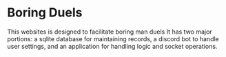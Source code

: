 # Boring Duels
This websites is designed to facilitate boring man duels
It has two major portions: a sqlite database for maintaining records, a discord bot to handle user settings, and an application for handling logic and socket operations.

